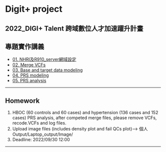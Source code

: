 # Digit+ project
2022_DIGI+ Talent 跨域數位人才加速躍升計畫
---
## 專題實作講義

* [01. NHRI及R910_server網域設定](https://drive.google.com/file/d/1oZJl8F0haUec3IJqc0sG1CSF1r87Wc10/view?usp=sharing)
* [02. Merge VCFs](https://drive.google.com/file/d/1sZdSV-8TLwcWQc-yRpvs_JdWcuU5kd5H/view?usp=sharing)
* [03. Base and target data modeling](https://drive.google.com/file/d/18KthfDxLez_lw4BWFVi9xEGYXKlWS8h9/view?usp=sharing)
* [04. PRS modeling](https://drive.google.com/file/d/1yTtkiKQ2A2zDPW5WFr5ZyiUgDjLSUbKE/view?usp=sharing)
* [05. PRS analysis](https://drive.google.com/file/d/1MREkdlL0uQahr_I_-YSwTzFFkdznOpYN/view?usp=sharing)
---
## Homework
1. HBOC (60 controls and 60 cases) and hypertension (136 cases and 152 cases) PRS analysis, after competed merge files, please remove VCFs, recode.VCFs and log files.
2. Upload image files (includes density plot and fail QCs plot)--> 個人Output/Laptop_output/Image/
3. Deadline: 2022/09/30 12:00
---
